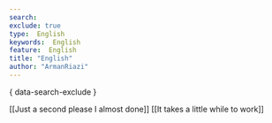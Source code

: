 ```yaml
---
search:
exclude: true
type:  English
keywords:  English
feature:  English
title: "English"
author: "ArmanRiazi"
---
```

{ data-search-exclude }

[[Just a second please I almost done]]
[[It takes a little while to work]]